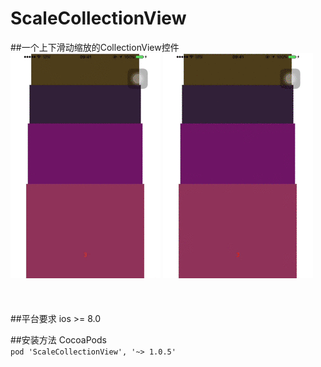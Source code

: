 # ScaleCollectionView
##一个上下滑动缩放的CollectionView控件
![](https://github.com/Calvix-Xu/ScaleCollectionView/blob/master/ScaleCollectionView/gif/1.gif?raw=true)
![](https://github.com/Calvix-Xu/ScaleCollectionView/blob/master/ScaleCollectionView/gif/2.gif?raw=true) <br/>
 <br/>
  <br/>
 <br/>
##平台要求
ios >= 8.0

##安装方法 CocoaPods    <br/> 
`pod 'ScaleCollectionView', '~> 1.0.5'`
